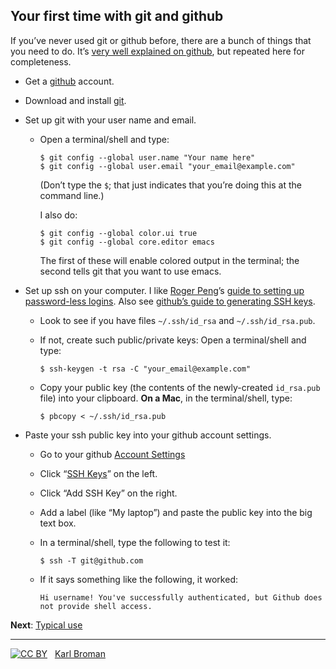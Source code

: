 Your first time with git and github
-----------------------------------

If you’ve never used git or github before, there are a bunch of things that you need to do. It’s [very well explained on github](https://help.github.com/articles/set-up-git), but repeated here for completeness.

*   Get a [github](https://github.com) account.
*   Download and install [git](https://git-scm.com/downloads).
*   Set up git with your user name and email.
    
    *   Open a terminal/shell and type:
        
            $ git config --global user.name "Your name here"
            $ git config --global user.email "your_email@example.com"
            
        
        (Don’t type the `$`; that just indicates that you’re doing this at the command line.)
        
        I also do:
        
            $ git config --global color.ui true
            $ git config --global core.editor emacs
            
        
        The first of these will enable colored output in the terminal; the second tells git that you want to use emacs.
        
*   Set up ssh on your computer. I like [Roger Peng](http://www.biostat.jhsph.edu/~rpeng)’s [guide to setting up password-less logins](http://www.biostat.jhsph.edu/bit/nopassword.html). Also see [github’s guide to generating SSH keys](https://help.github.com/articles/generating-ssh-keys).
    
    *   Look to see if you have files `~/.ssh/id_rsa` and `~/.ssh/id_rsa.pub`.
    *   If not, create such public/private keys: Open a terminal/shell and type:
        
            $ ssh-keygen -t rsa -C "your_email@example.com"
            
        
    *   Copy your public key (the contents of the newly-created `id_rsa.pub` file) into your clipboard. **On a Mac**, in the terminal/shell, type:
        
            $ pbcopy < ~/.ssh/id_rsa.pub
            
        
*   Paste your ssh public key into your github account settings.
    
    *   Go to your github [Account Settings](https://github.com/settings/profile)
    *   Click “[SSH Keys](https://github.com/settings/ssh)” on the left.
    *   Click “Add SSH Key” on the right.
    *   Add a label (like “My laptop”) and paste the public key into the big text box.
    *   In a terminal/shell, type the following to test it:
        
            $ ssh -T git@github.com
            
        
    *   If it says something like the following, it worked:
        
            Hi username! You've successfully authenticated, but Github does
            not provide shell access.
            
        

**Next**: [Typical use](routine.html)

* * *

 [![CC BY](https://i.creativecommons.org/l/by/3.0/88x31.png)](https://creativecommons.org/licenses/by/3.0/)   [Karl Broman](https://kbroman.org)
